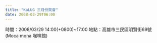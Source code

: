 ```yaml
---
title: "KaLUG 三月份聚會"
date: 2008-03-29T06:00
---
```


時間：2008/03/29 14:00(+0800)~17:00
地點：高雄市三民區明賢街69號 (Moca mona 咖啡館)